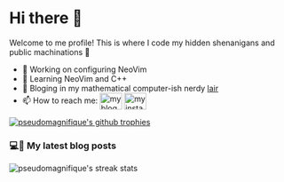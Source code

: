 # Hi there 👋

Welcome to me profile! This is where I code my hidden shenanigans and public machinations 👀

- 🔭 Working on configuring NeoVim
- 🌱 Learning NeoVim and C++
- 📖 Bloging in my mathematical computer-ish nerdy [lair](https://pseudomagnifique.github.io/)
- 📫 How to reach me: <a href="/https://pseudomagnifique.github.io/feed.xml" target="blank"><img align="center" src="https://raw.githubusercontent.com/rahuldkjain/github-profile-readme-generator/master/src/images/icons/Social/rss.svg" alt="my blog RSS feed: https://pseudomagnifique.github.io/feed.xml" height="30" width="40" /></a>
<a href="https://instagram.com/_pseudomagnifique" target="blank"><img align="center" src="https://raw.githubusercontent.com/rahuldkjain/github-profile-readme-generator/master/src/images/icons/Social/instagram.svg" alt="my instagram account: _pseudomagnifique" height="30" width="40" /></a>

<a href="https://github.com/ryo-ma/github-profile-trophy"><img src="https://github-profile-trophy.vercel.app/?username=pseudomagnifique" align="center" alt="pseudomagnifique's github trophies" /></a>

### 💻📖 My latest blog posts

<!-- blog-post-list:start -->
<!-- blog-post-list:end -->

<!--
**PseudoMagnifique/pseudomagnifique** is a ✨ _special_ ✨ repository because its `README.md` (this file) appears on your GitHub profile.

Here are some ideas to get you started:

- 👯 I’m looking to collaborate on ...
- 🤔 I’m looking for help with ...
- 💬 Ask me about ...
- 😄 Pronouns: ...
- ⚡ Fun fact: ...
-->

<p><img align="center" src="https://github-readme-streak-stats.herokuapp.com/?user=pseudomagnifique&" alt="pseudomagnifique's streak stats" /></p>
